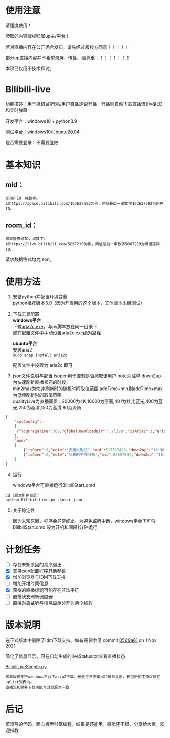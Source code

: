 # 使用注意

请适度使用！

爬取的内容版权归属up主/平台！

若对直播内容在公开场合发布，请先经过版权方同意！！！！！

部分up直播内容并不希望录屏、传播，请尊重！！！！！！！！

本项目仅用于技术探讨。

# Bilibili-live

功能描述：用于挂机监听B站用户直播是否开播，开播则自动下载直播流(flv格式)和实时弹幕    

开发平台：windows10 + python3.9   

测试平台：windows10/Ubuntu20.04    

是否需要登录：不需要登陆  

# 基本知识  

## mid：  

	即用户ID，纯数字。  
	以https://space.bilibili.com/163637592为例，网址最后一串数字163637592为用户ID。

## room_id：  

	即直播房间ID，纯数字。  
	以https://live.bilibili.com/5867219为例，网址最后一串数字5867219为直播房间ID。  

请求数据格式均为json。

# 使用方法

1. 安装python并配置环境变量  
   python推荐版本3.9（因为开发用的这个版本，其他版本未经测试）

2. 下载工具配置  
   **windows平台**  
   下载[aria2c.exe](https://github.com/aria2/aria2/releases)，与py脚本放在同一目录下  
   或在配置文件中手动设置aria2c.exe绝对路径

   **ubuntu平台**  
   安装aria2   
   ```sudo snap install aria2c```  

   配置文件中设置为 aria2c 即可

3. json文件说明与配置
   isopen用于控制是否爬取该用户
   note为注释
   down2up为快速刷新直播状态的时段，  
   min2max为快速刷新时的随机时间取值范围
   addTime+min到addTime+max为低频刷新时的取值范围  
   qualityLive为直播画质：20000为4K,10000为原画,401为杜比蓝光,400为蓝光,250为超清,150为高清,80为流畅   

```json
{
    "sysConfig":
    [
     {"logFrequTime":300,"globalDownloadDir":"./live","isAria2":1,"aria2cDir":"./aria2c.exe","isBrowser":0}
    ],
    "user":
    [
        {"isOpen":1,"note":"罗翔说刑法","mid":517327498,"down2up":"18:30-22:00","addTime":120,"min2max":"20-30","qualityLive":10000},
        {"isOpen":0,"note":"我真的不懂分析","mid":85657899,"down2up":"18:30-22:00","addTime":120,"min2max":"20-30","qualityLive":10000}
    ]
}
```

4. 运行

   windows平台可直接运行BilibiliStart.cmd 

```shell
cd [脚本所在目录]
python BilibiliLive.py .\user.json
```

5. 关于稳定性

   因为未知原因，程序会异常终止。为避免监听中断，windows平台下可将BilibiliStart.cmd 设为开机和间隔1分钟运行

# 计划任务

- [ ] 存在未知原因的程序退出
- [x] 支持json配置程序其他参数
- [x] 增加浏览器与IDM下载支持
- [ ] ~~增加开播时间信息~~
- [x] 获得的直播标题可能存在非法字符
- [ ] ~~直播状态刷新调度器~~
- [ ] ~~直播对象监听与信息显示分开为两个线程~~

# 版本说明

在正式版本中删除了idm下载支持。如有需要参见 commit [0569a61](https://github.com/filwsx/Bilibili-live/commit/0569a611be024026839606a4015081e861c3b7e3) on 1 Nov 2021

简化了信息显示，可在自动生成的liveStatus.txt查看直播状态

[BilibiliLiveSimple.py](https://github.com/filwsx/Bilibili-live/blob/main/BilibiliLiveSimple.py)

	该本版仅支持windows平台下aria2下载，删去了日志输出和信息显示，要监听的主播保存在uplist列表内。
	直播流和弹幕下载功能与其他版本一致

# 后记

  菜鸡写的代码，面向搜索引擎编程，结果是还能用，感觉还不错，分享给大家，欢迎指教  
